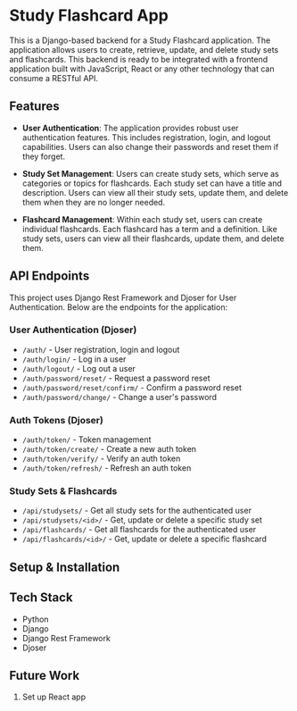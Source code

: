 # Study Flashcard App

This is a Django-based backend for a Study Flashcard application. The application allows users to create, retrieve, update, and delete study sets and flashcards. This backend is ready to be integrated with a frontend application built with JavaScript, React or any other technology that can consume a RESTful API.

## Features
- **User Authentication**: The application provides robust user authentication features. This includes registration, login, and logout capabilities. Users can also change their passwords and reset them if they forget.

- **Study Set Management**: Users can create study sets, which serve as categories or topics for flashcards. Each study set can have a title and description. Users can view all their study sets, update them, and delete them when they are no longer needed.

- **Flashcard Management**: Within each study set, users can create individual flashcards. Each flashcard has a term and a definition. Like study sets, users can view all their flashcards, update them, and delete them.

## API Endpoints

This project uses Django Rest Framework and Djoser for User Authentication. Below are the endpoints for the application:

### User Authentication (Djoser)

- `/auth/` - User registration, login and logout
- `/auth/login/` - Log in a user
- `/auth/logout/` - Log out a user
- `/auth/password/reset/` - Request a password reset
- `/auth/password/reset/confirm/` - Confirm a password reset
- `/auth/password/change/` - Change a user's password

### Auth Tokens (Djoser)

- `/auth/token/` - Token management
- `/auth/token/create/` - Create a new auth token
- `/auth/token/verify/` - Verify an auth token
- `/auth/token/refresh/` - Refresh an auth token

### Study Sets & Flashcards

- `/api/studysets/` - Get all study sets for the authenticated user
- `/api/studysets/<id>/` - Get, update or delete a specific study set
- `/api/flashcards/` - Get all flashcards for the authenticated user
- `/api/flashcards/<id>/` - Get, update or delete a specific flashcard

## Setup & Installation


## Tech Stack

- Python
- Django
- Django Rest Framework
- Djoser

## Future Work
1. Set up React app